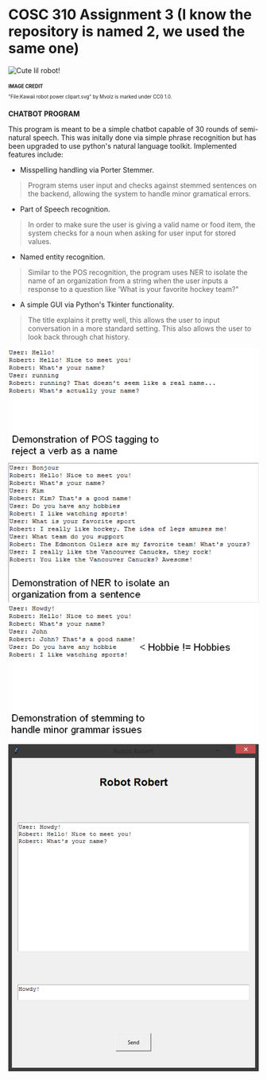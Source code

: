 # COSC 310 Assignment 3 (I know the repository is named 2, we used the same one)

![Cute lil robot!](https://upload.wikimedia.org/wikipedia/commons/7/75/Kawaii_robot_power_clipart.svg)

<sub><sup>**IMAGE CREDIT**</sub></sup><br>
<sub><sup>"File:Kawaii robot power clipart.svg" by Mvolz is marked under CC0 1.0.</sub></sup>

**CHATBOT PROGRAM**

This program is meant to be a simple chatbot capable of 30 rounds of semi-natural speech. This was initally done via simple phrase recognition but has been upgraded to use python's natural language toolkit. Implemented features include:

- Misspelling handling via Porter Stemmer.
> Program stems user input and checks against stemmed sentences on the backend, allowing the system to handle minor gramatical errors.

- Part of Speech recognition.
> In order to make sure the user is giving a valid name or food item, the system checks for a noun when asking for user input for stored values.

- Named entity recognition.
> Similar to the POS recognition, the program uses NER to isolate the name of an organization from a string when the user inputs a response to a question like 'What is your favorite hockey team?"

- A simple GUI via Python's Tkinter functionality.
> The title explains it pretty well, this allows the user to input conversation in a more standard setting. This also allows the user to look back through chat history.


![POS](https://github.com/COSC-310-Group-24/Assignment-2/blob/main/Images/pos.png?raw=true "Demonstration of POS tagging")
![NER](https://github.com/COSC-310-Group-24/Assignment-2/blob/main/Images/ner.png?raw=true "Demonstration of Named Entity Recognition")
![STEM](https://github.com/COSC-310-Group-24/Assignment-2/blob/main/Images/stem.png?raw=true "Demonstration of Porter Stemmer")
![GUI](https://github.com/COSC-310-Group-24/Assignment-2/blob/main/Images/gui.png?raw=true "Demonstration of GUI")
